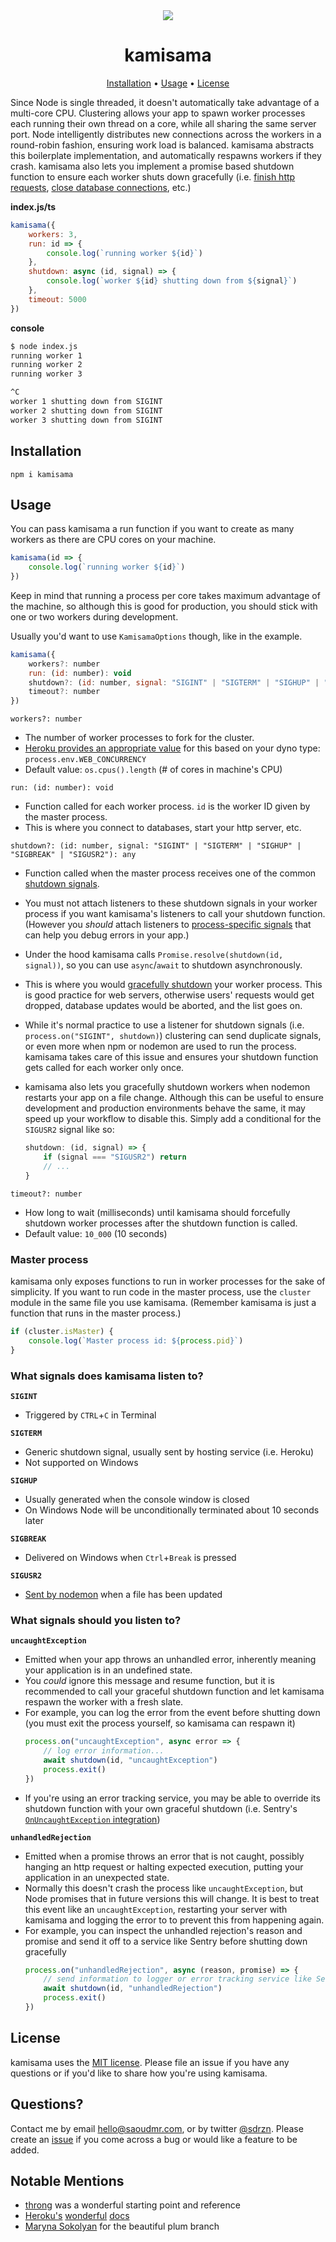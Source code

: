 <div align="center">
	<img src="https://user-images.githubusercontent.com/7799382/59981707-a0cef080-95d5-11e9-863a-c48dbfdd4d84.png" >
	<h1>kamisama</h1>
	<p align="center">
    <a href="#installation">Installation</a>
  • <a href="#usage">Usage</a>
  • <a href="#license">License</a>
</p>
</div>

Since Node is single threaded, it doesn't automatically take advantage of a multi-core CPU. Clustering allows your app to spawn worker processes each running their own thread on a core, while all sharing the same server port. Node intelligently distributes new connections across the workers in a round-robin fashion, ensuring work load is balanced. kamisama abstracts this boilerplate implementation, and automatically respawns workers if they crash. kamisama also lets you implement a promise based shutdown function to ensure each worker shuts down gracefully (i.e. [finish http requests](https://nodejs.org/api/net.html#net_server_close_callback), [close database connections](https://redis.io/commands/quit), etc.)

**index.js/ts**

```javascript
kamisama({
    workers: 3,
    run: id => {
        console.log(`running worker ${id}`)
    },
    shutdown: async (id, signal) => {
        console.log(`worker ${id} shutting down from ${signal}`)
    },
    timeout: 5000
})
```

**console**

```bash
$ node index.js
running worker 1
running worker 2
running worker 3
```

```bash
^C
worker 1 shutting down from SIGINT
worker 2 shutting down from SIGINT
worker 3 shutting down from SIGINT
```

## Installation

```
npm i kamisama
```

## Usage

You can pass kamisama a run function if you want to create as many workers as there are CPU cores on your machine.

```javascript
kamisama(id => {
    console.log(`running worker ${id}`)
})
```

Keep in mind that running a process per core takes maximum advantage of the machine, so although this is good for production, you should stick with one or two workers during development.

Usually you'd want to use `KamisamaOptions` though, like in the example.

```javascript
kamisama({
    workers?: number
    run: (id: number): void
    shutdown?: (id: number, signal: "SIGINT" | "SIGTERM" | "SIGHUP" | "SIGBREAK" | "SIGUSR2"): any
    timeout?: number
})
```

`workers?: number`

-   The number of worker processes to fork for the cluster.
-   [Heroku provides an appropriate value](https://devcenter.heroku.com/articles/node-concurrency#enabling-concurrency-in-your-app) for this based on your dyno type: `process.env.WEB_CONCURRENCY`
-   Default value: `os.cpus().length` (# of cores in machine's CPU)

`run: (id: number): void`

-   Function called for each worker process. `id` is the worker ID given by the master process.
-   This is where you connect to databases, start your http server, etc.

`shutdown?: (id: number, signal: "SIGINT" | "SIGTERM" | "SIGHUP" | "SIGBREAK" | "SIGUSR2"): any`

-   Function called when the master process receives one of the common [shutdown signals](#what-signals-does-kamisama-listen-to).
-   You must not attach listeners to these shutdown signals in your worker process if you want kamisama's listeners to call your shutdown function. (However you *should* attach listeners to [process-specific signals](#what-signals-should-you-listen-to) that can help you debug errors in your app.)
-   Under the hood kamisama calls `Promise.resolve(shutdown(id, signal))`, so you can use `async`/`await` to shutdown asynchronously.
-   This is where you would [gracefully shutdown](https://hackernoon.com/graceful-shutdown-in-nodejs-2f8f59d1c357) your worker process. This is good practice for web servers, otherwise users' requests would get dropped, database updates would be aborted, and the list goes on.
-   While it's normal practice to use a listener for shutdown signals (i.e. `process.on("SIGINT", shutdown)`) clustering can send duplicate signals, or even more when npm or nodemon are used to run the process. kamisama takes care of this issue and ensures your shutdown function gets called for each worker only once.
-   kamisama also lets you gracefully shutdown workers when nodemon restarts your app on a file change. Although this can be useful to ensure development and production environments behave the same, it may speed up your workflow to disable this. Simply add a conditional for the `SIGUSR2` signal like so:

    ```javascript
    shutdown: (id, signal) => {
        if (signal === "SIGUSR2") return
        // ...
    }
    ```

`timeout?: number`

-   How long to wait (milliseconds) until kamisama should forcefully shutdown worker processes after the shutdown function is called.
-   Default value: `10_000` (10 seconds)

### Master process

kamisama only exposes functions to run in worker processes for the sake of simplicity. If you want to run code in the master process, use the `cluster` module in the same file you use kamisama. (Remember kamisama is just a function that runs in the master process.)

```javascript
if (cluster.isMaster) {
    console.log(`Master process id: ${process.pid}`)
}
```

### What signals does kamisama listen to?

**`SIGINT`**

-   Triggered by `CTRL`+`C` in Terminal

**`SIGTERM`**

-   Generic shutdown signal, usually sent by hosting service (i.e. Heroku)
-   Not supported on Windows

**`SIGHUP`**

-   Usually generated when the console window is closed
-   On Windows Node will be unconditionally terminated about 10 seconds later

**`SIGBREAK`**

-   Delivered on Windows when `Ctrl`+`Break` is pressed

**`SIGUSR2`**

-   [Sent by nodemon](https://github.com/remy/nodemon#controlling-shutdown-of-your-script) when a file has been updated

### What signals should you listen to?

**`uncaughtException`**

-   Emitted when your app throws an unhandled error, inherently meaning your application is in an undefined state.
-   You *could* ignore this message and resume function, but it is recommended to call your graceful shutdown function and let kamisama respawn the worker with a fresh slate.
-   For example, you can log the error from the event before shutting down (you must exit the process yourself, so kamisama can respawn it)
    ```javascript
    process.on("uncaughtException", async error => {
        // log error information...
        await shutdown(id, "uncaughtException")
        process.exit()
    })
    ```
-   If you're using an error tracking service, you may be able to override its shutdown function with your own graceful shutdown (i.e. Sentry's [`OnUncaughtException` integration](https://github.com/getsentry/sentry-docs/blob/master/src/collections/_documentation/platforms/node/default-integrations.md#onuncaughtexception))

**`unhandledRejection`**

-   Emitted when a promise throws an error that is not caught, possibly hanging an http request or halting expected execution, putting your application in an unexpected state.
-   Normally this doesn't crash the process like `uncaughtException`, but Node promises that in future versions this will change. It is best to treat this event like an `uncaughtException`, restarting your server with kamisama and logging the error to to prevent this from happening again.
-   For example, you can inspect the unhandled rejection's reason and promise and send it off to a service like Sentry before shutting down gracefully
    ```javascript
    process.on("unhandledRejection", async (reason, promise) => {
        // send information to logger or error tracking service like Sentry...
        await shutdown(id, "unhandledRejection")
        process.exit()
    })
    ```

## License

kamisama uses the [MIT license](https://github.com/saoudrizwan/kamisama/blob/master/LICENSE). Please file an issue if you have any questions or if you'd like to share how you're using kamisama.

## Questions?

Contact me by email <a href="mailto:hello@saoudmr.com">hello@saoudmr.com</a>, or by twitter <a href="https://twitter.com/sdrzn" target="_blank">@sdrzn</a>. Please create an <a href="https://github.com/saoudrizwan/kamisama/issues">issue</a> if you come across a bug or would like a feature to be added.

## Notable Mentions

-   [throng](https://github.com/hunterloftis/throng) was a wonderful starting point and reference
-   [Heroku's](https://devcenter.heroku.com/articles/node-concurrency) [wonderful](https://help.heroku.com/ROG3H81R/why-does-sigterm-handling-not-work-correctly-in-nodejs-with-npm) [docs](https://devcenter.heroku.com/articles/node-redis-workers#worker-process)
-   [Maryna Sokolyan](https://dribbble.com/msokolyan) for the beautiful plum branch
